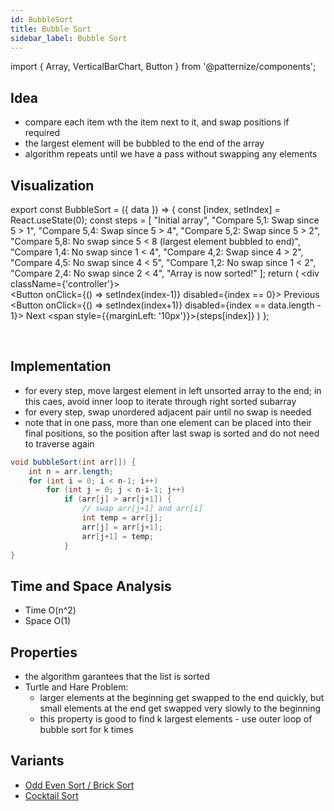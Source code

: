 ```yaml
---
id: BubbleSort
title: Bubble Sort
sidebar_label: Bubble Sort
---
```


import { Array, VerticalBarChart, Button } from '@patternize/components';

## Idea 
- compare each item wth the item next to it, and swap positions if required
- the largest element will be bubbled to the end of the array
- algorithm repeats until we have a pass without swapping any elements

## Visualization

export const BubbleSort = ({ data }) => {
    const [index, setIndex] = React.useState(0);
    const steps = [
        "Initial array",
        "Compare 5,1: Swap since 5 > 1",
        "Compare 5,4: Swap since 5 > 4",
        "Compare 5,2: Swap since 5 > 2",
        "Compare 5,8: No swap since 5 < 8 (largest element bubbled to end)",
        "Compare 1,4: No swap since 1 < 4",
        "Compare 4,2: Swap since 4 > 2",
        "Compare 4,5: No swap since 4 < 5",
        "Compare 1,2: No swap since 1 < 2",
        "Compare 2,4: No swap since 2 < 4",
        "Array is now sorted!"
    ];
    return (
        <div className={'controller'}>
            <Array data={data[index]} />
            <VerticalBarChart data={data[index]} />
            <br/>
            <Button onClick={() => setIndex(index-1)} disabled={index == 0}>
                Previous
            </Button>
            <Button onClick={() => setIndex(index+1)} disabled={index == data.length - 1}>
                Next
            </Button>
            <span style={{marginLeft: '10px'}}>{steps[index]}</span>
        </div>
    )
};

<br/>
<BubbleSort data={[
    [5,1,4,2,8],     // Initial array
    [1,5,4,2,8],     // After first comparison and swap
    [1,4,5,2,8],     // After second comparison and swap
    [1,4,2,5,8],     // After third comparison and swap
    [1,4,2,5,8],     // After fourth comparison (no swap)
    [1,4,2,5,8],     // After fifth comparison (no swap)
    [1,2,4,5,8],     // After sixth comparison and swap
    [1,2,4,5,8],     // After seventh comparison (no swap)
    [1,2,4,5,8],     // After eighth comparison (no swap)
    [1,2,4,5,8],     // After ninth comparison (no swap)
    [1,2,4,5,8]      // Final sorted array
]}/>

## Implementation
- for every step, move largest element in left unsorted array to the end; in this caes, avoid inner loop to iterate through right sorted subarray
- for every step, swap unordered adjacent pair until no swap is needed 
- note that in one pass, more than one element can be placed into their final positions, so the position after last swap is sorted and do not need to traverse again

```java
void bubbleSort(int arr[]) { 
    int n = arr.length; 
    for (int i = 0; i < n-1; i++) 
        for (int j = 0; j < n-i-1; j++) 
            if (arr[j] > arr[j+1]) { 
                // swap arr[j+1] and arr[i] 
                int temp = arr[j]; 
                arr[j] = arr[j+1]; 
                arr[j+1] = temp; 
            } 
} 
```

## Time and Space Analysis
- Time O(n^2)
- Space O(1)

## Properties
- the algorithm garantees that the list is sorted
- Turtle and Hare Problem:
    - larger elements at the beginning get swapped to the end quickly, but small elements at the end get swapped very slowly to the beginning
    - this property is good to find k largest elements - use outer loop of bubble sort for k times

## Variants
- [Odd Even Sort / Brick Sort](https://www.geeksforgeeks.org/odd-even-sort-brick-sort/)
- [Cocktail Sort](https://www.geeksforgeeks.org/cocktail-sort/)
